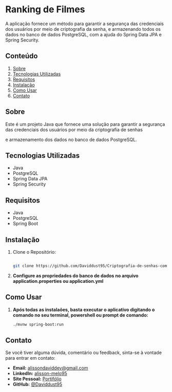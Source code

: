 # Ranking de Filmes

A aplicação fornece um método para garantir a segurança das credenciais dos usuários por meio de criptografia
da senha, e armazenando todos os dados no banco de dados PostgreSQL, com a ajuda do Spring Data JPA e 
Spring Security.

## Conteúdo

1. [Sobre](#sobre)
2. [Tecnologias Utilizadas](#tecnologias-utilizadas)
3. [Requisitos](#requisitos)
4. [Instalação](#instalação)
5. [Como Usar](#como-usar)
6. [Contato](#contato)

## Sobre

Este é um projeto Java que fornece uma solução para garantir a segurança das credenciais dos usuários por meio da criptografia de senhas

e armazenamento dos dados no banco de dados PostgreSQL.

## Tecnologias Utilizadas

- Java
- PostgreSQL
- Spring Data JPA
- Spring Security

## Requisitos

   - Java
   - PostgreSQL
   - Spring Boot

## Instalação

1. Clone o Repositório:
   ```bash
   
   git clone https://github.com/Daviddust95/Criptografia-de-senhas-com-java-spring-boot-api-rest.git

2. **Configure as propriedades do banco de dados no arquivo application.properties ou application.yml**

 ## Como Usar
 
1. **Após todas as instalaões, basta executar o aplicativo digitando o comando no seu terminal, powershell ou prompt de comando:**
    ```bash
    ./mvnw spring-boot:run
## Contato
Se você tiver alguma dúvida, comentário ou feedback, sinta-se à vontade para entrar em contato:

- **Email:** alissondaviddev@gmail.com
- **LinkedIn:** [alisson-melo95](https://www.linkedin.com/in/alisson-melo95/) 
- **Site Pessoal:** [Portifólio](https://alissondev.tech)
- **GitHub:** [@Daviddust95](https://github.com/Daviddust95)
